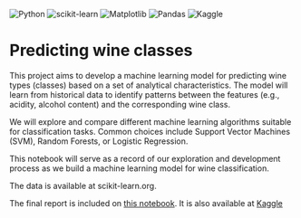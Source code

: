 ![Python](https://img.shields.io/badge/python-3670A0?style=for-the-badge&logo=python&logoColor=ffdd54)
![scikit-learn](https://img.shields.io/badge/scikit--learn-%23F7931E.svg?style=for-the-badge&logo=scikit-learn&logoColor=white)
![Matplotlib](https://img.shields.io/badge/Matplotlib-%23ffffff.svg?style=for-the-badge&logo=Matplotlib&logoColor=black)
![Pandas](https://img.shields.io/badge/pandas-%23150458.svg?style=for-the-badge&logo=pandas&logoColor=white)
![Kaggle](https://img.shields.io/badge/Kaggle-035a7d?style=for-the-badge&logo=kaggle&logoColor=white)

# Predicting wine classes

This project aims to develop a machine learning model for predicting wine types (classes) based on a set of analytical characteristics. The model will learn from historical data to identify patterns between the features (e.g., acidity, alcohol content) and the corresponding wine class.

We will explore and compare different machine learning algorithms suitable for classification tasks. Common choices include Support Vector Machines (SVM), Random Forests, or Logistic Regression.

This notebook will serve as a record of our exploration and development process as we build a machine learning model for wine classification.

The data is available at scikit-learn.org.

The final report is included on [this notebook](https://github.com/vncsmyrnk/modelling-wine-classes/blob/f710c10b68507d0b3e4074f2ec52a61ada604081/modelling-wine-classification.ipynb). It is also available at [Kaggle](https://www.kaggle.com/code/vinciusmayrink/predicting-wine-classes-with-scikit-learn)
